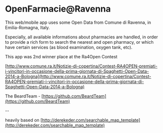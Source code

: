 # OpenFarmacie@Ravenna

This web/mobile app uses some Open Data from Comune di Ravenna, in Emilia-Romagna, Italy.  

Especially, all available informations about pharmacies are handled, in order to provide a rich form to search the nearest and open pharmacy, or which have certain services (as blood examination, oxygen tank, etc).  
  
    
    
This app was 2nd winner place at the Ra4Open Contest  

[http://www.comune.ra.it/Notizie-di-copertina/Contest-RA4OPEN-premiati-i-vincitori-in-occasione-della-prima-giornata-di-Spaghetti-Open-Data-2014-a-Bologna](http://www.comune.ra.it/Notizie-di-copertina/Contest-RA4OPEN-premiati-i-vincitori-in-occasione-della-prima-giornata-di-Spaghetti-Open-Data-2014-a-Bologna)

The BeardTeam - [https://github.com/BeardTeam](https://github.com/BeardTeam)

--

heavily based on [http://derekeder.com/searchable_map_template](http://derekeder.com/searchable_map_template)